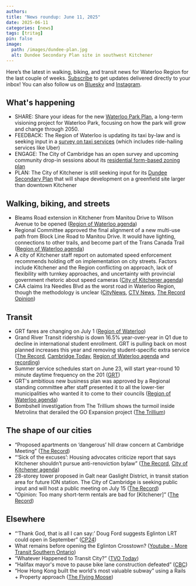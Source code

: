 ```yaml
---
authors: 
title: "News roundup: June 11, 2025"
date: 2025-06-11
categories: [news]
tags: [tritag]
pin: false
image:
  path: /images/dundee-plan.jpg
  alt: Dundee Secondary Plan site in southwest Kitchener
---
```


Here’s the latest in walking, biking, and transit news for Waterloo Region for the last couple of weeks. [Subscribe](https://eepurl.com/4Mtkf) to get updates delivered directly to your inbox\! You can also follow us on [Bluesky](https://bsky.app/profile/tritag.ca) and [Instagram](https://www.instagram.com/tritag.ca/).

## What's happening

* SHARE: Share your ideas for the new [Waterloo Park Plan](https://www.engagewr.ca/waterloo-park#jl_magic_tabs_share_your_ideas_gix2), a long-term visioning project for Waterloo Park, focusing on how the park will grow and change through 2050\.  
* FEEDBACK: The Region of Waterloo is updating its taxi by-law and is seeking input in a [survey on taxi services](https://www.engagewr.ca/taxi-bylaw-review) (which includes ride-hailing services like Uber)  
* ENGAGE: The City of Cambridge has an open survey and upcoming community drop-in sessions about its [residential form-based zoning plan](https://www.engagewr.ca/new-comprehensive-zoning-by-law-with-form-based-residential-zoning)  
* PLAN: The City of Kitchener is still seeking input for its [Dundee Secondary Plan](https://www.engagewr.ca/dundeesecondaryplan) that will shape development on a greenfield site larger than downtown Kitchener

## Walking, biking, and streets

* Bleams Road extension in Kitchener from Manitou Drive to Wilson Avenue to be opened ([Region of Waterloo agenda](https://pub-regionofwaterloo.escribemeetings.com/Meeting.aspx?Id=9e334f69-f034-46cd-a48f-acb3408e8e39&lang=English&Agenda=Agenda&Item=23&Tab=attachments))  
* Regional Committee approved the final alignment of a new multi-use path from Block Line Road to Manitou Drive. It would have lighting, connections to other trails, and become part of the Trans Canada Trail ([Region of Waterloo agenda](https://pub-regionofwaterloo.escribemeetings.com/Meeting.aspx?Id=9e334f69-f034-46cd-a48f-acb3408e8e39&lang=English&Agenda=Agenda&Item=33&Tab=attachments))  
* A city of Kitchener staff report on automated speed enforcement recommends holding off on implementation on city streets. Factors include Kitchener and the Region conflicting on approach, lack of flexibility with turnkey approaches, and uncertainty with provincial government rhetoric about speed cameras ([City of Kitchener agenda](https://pub-kitchener.escribemeetings.com/filestream.ashx?DocumentId=27711))  
* CAA claims Ira Needles Blvd as the worst road in Waterloo Region, though the methodology is unclear ([CityNews](https://kitchener.citynews.ca/2025/06/05/ira-needles-blvd-named-worst-road-in-waterloo-region-according-to-caas-annual-campaign/), [CTV News](https://www.ctvnews.ca/kitchener/article/roads-in-waterloo-guelph-and-elmira-make-caas-worst-roads-list/), [The Record Opinion](https://www.therecord.com/opinion/columnists/ira-needles-boulevard-and-barnswallow-drive-are-odd-choices-for-the-worst-roads-around/article_6a61632a-1d97-5728-8dc7-44cd624d1a31.html))

## Transit

* GRT fares are changing on July 1 ([Region of Waterloo](https://www.regionofwaterloo.ca/Modules/News/index.aspx?feedId=ab159244-c732-45c7-b4c9-67b38b43eed5&newsId=76299042-2651-488e-87bd-b1622f9f3690))  
* Grand River Transit ridership is down 16.5% year-over-year in Q1 due to decline in international student enrollment. GRT is pulling back on most planned increases this year and removing student-specific extra service ([The Record](https://www.therecord.com/news/waterloo-region/grt-ridership-down-by-almost-1-2-million-in-q1/article_ed88842a-a8f9-5bda-aee1-8aaa8ef5ad9f.html), [Cambridge Today](https://www.cambridgetoday.ca/local-news/grand-river-transit-plans-pull-back-on-service-expansions-amid-ridership-slump-10758166), [Region of Waterloo agenda](https://pub-regionofwaterloo.escribemeetings.com/Meeting.aspx?Id=9e334f69-f034-46cd-a48f-acb3408e8e39&lang=English&Agenda=Merged&Item=26&Tab=attachments) and [recording](https://www.youtube.com/live/wrdLA-YCJKc?si=xaX-49b2nxTWyuiD&t=676))  
* Summer service schedules start on June 23, will start year-round 10 minute daytime frequency on the 201 ([GRT](https://www.grt.ca/en/service-updates/service-alerts.aspx))  
* GRT's ambitious new business plan was approved by a Regional standing committee after staff presented it to all the lower-tier municipalities who wanted it to come to their councils ([Region of Waterloo agenda](https://pub-regionofwaterloo.escribemeetings.com/Meeting.aspx?Id=9e334f69-f034-46cd-a48f-acb3408e8e39&lang=English&Agenda=Agenda&Item=27&Tab=attachments))  
* Bombshell investigation from The Trillium shows the turmoil inside Metrolinx that derailed the GO Expansion project ([The Trillium](https://www.thetrillium.ca/news/the-trillium-investigations/how-metrolinxs-plan-to-deliver-european-style-train-service-went-off-the-rails-10786705))

## The shape of our cities

* “Proposed apartments on ‘dangerous’ hill draw concern at Cambridge Meeting” ([The Record](https://www.therecord.com/news/waterloo-region/proposed-apartments-on-dangerous-hill-draw-concern-at-cambridge-meeting/article_4d480217-3c55-5439-b61f-2e7743a43277.html))  
* “‘Sick of the excuses’: Housing advocates criticize report that says Kitchener shouldn’t pursue anti-renoviction bylaw” ([The Record](https://www.therecord.com/news/waterloo-region/sick-of-the-excuses-housing-advocates-criticize-report-that-says-kitchener-shouldn-t-pursue-anti/article_784263b5-bd5f-53ce-a51b-ece67a02f741.html), [City of Kitchener agenda](https://pub-kitchener.escribemeetings.com/filestream.ashx?DocumentId=27711))  
* 28-storey tower proposed in Galt near Gaslight District, in transit station area for future ION station. The City of Cambridge is seeking public input and will host a public meeting on July 15 ([The Record](https://www.therecord.com/news/waterloo-region/28-storey-tower-proposed-in-galt-near-gaslight-district/article_6a3132d1-8ad3-59e1-992b-417285c2ab7c.html))  
* “Opinion: Too many short-term rentals are bad for \[Kitchener\]” ([The Record](https://www.therecord.com/opinion/columnists/too-many-short-term-rentals-are-bad-for-the-neighbourhood/article_8ec6af89-6ee7-5a1a-b17c-74796144efbb.html))

## Elsewhere

* “‘Thank God, that is all I can say:’ Doug Ford suggests Eglinton LRT could open in September” ([CP24](https://www.cp24.com/local/toronto/2025/06/03/thank-god-that-is-all-i-can-say-doug-ford-suggests-eglinton-lrt-could-open-in-september/))  
* What remains before opening the Eglinton Crosstown? ([Youtube \- More Transit Southern Ontario](https://www.youtube.com/watch?v=_uQ8BVxr7XY))  
* “Whatever Happened to Transit City?” ([TVO Today](https://www.tvo.org/video/whatever-happened-to-transit-city))  
* “Halifax mayor's move to pause bike lane construction defeated” ([CBC](https://www.cbc.ca/news/canada/nova-scotia/halifax-bike-lane-design-construction-pause-vote-1.7557268))  
* “How Hong Kong built the world's most valuable subway” using a Rails \+ Property approach ([The Flying Moose](https://www.youtube.com/watch?v=k_roPoXi8QI))
